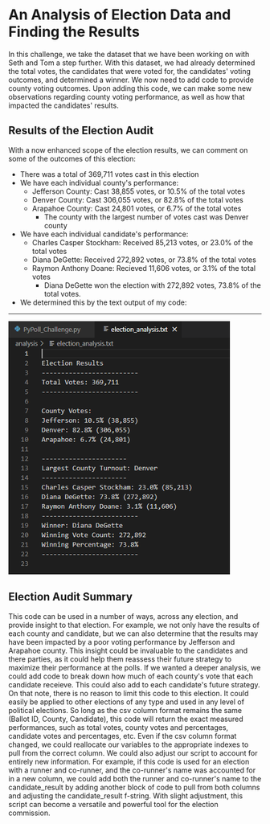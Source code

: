 # An Analysis of Election Data and Finding the Results
In this challenge, we take the dataset that we have been working on with Seth and Tom a step further. With this dataset, we had already determined the total votes, the candidates that were voted for, the candidates' voting outcomes, and determined a winner. We now need to add code to provide county voting outcomes. Upon adding this code, we can make some new observations regarding county voting performance, as well as how that impacted the candidates' results.

## Results of the Election Audit
With a now enhanced scope of the election results, we can comment on some of the outcomes of this election:
- There was a total of 369,711 votes cast in this election
- We have each individual county's performance:
  - Jefferson County: Cast 38,855 votes, or 10.5% of the total votes
  - Denver County: Cast 306,055 votes, or 82.8% of the total votes
  - Arapahoe County: Cast 24,801 votes, or 6.7% of the total votes
    - The county with the largest number of votes cast was Denver county
- We have each individual candidate's performance:
  - Charles Casper Stockham: Received 85,213 votes, or 23.0% of the total votes
  - Diana DeGette: Received 272,892 votes, or 73.8% of the total votes
  - Raymon Anthony Doane: Recieved 11,606 votes, or 3.1% of the total votes
    - Diana DeGette won the election with 272,892 votes, 73.8% of the total votes.
- We determined this by the text output of my code:

---
![](Resources/election_txt_output.PNG) 

## Election Audit Summary
This code can be used in a number of ways, across any election, and provide insight to that election. For example, we not only have the results of each county and candidate, but we can also determine that the results may have been impacted by a poor voting performance by Jefferson and Arapahoe county. This insight could be invaluable to the candidates and there parties, as it could help them reassess their future strategy to maximize their performance at the polls. If we wanted a deeper analysis, we could add code to break down how much of each county's vote that each candidate receieve. This could also add to each candidate's future strategy.
On that note, there is no reason to limit this code to this election. It could easily be applied to other elections of any type and used in any level of political elections. So long as the csv column format remains the same (Ballot ID, County, Candidate), this code will return the exact measured performances, such as total votes, county votes and percentages, candidate votes and percentages, etc.
Even if the csv column format changed, we could reallocate our variables to the appropriate indexes to pull from the correct column. We could also adjust our script to account for entirely new information. For example, if this code is used for an election with a runner and co-runner, and the co-runner's name was accounted for in a new column, we could add both the runner and co-runner's name to the candidate_result by adding another block of code to pull from both columns and adjusting the candidate_result f-string. With slight adjustment, this script can become a versatile and powerful tool for the election commission. 
